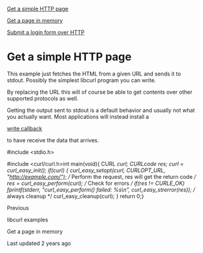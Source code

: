 <a href="get.html" class="navButton-94f2579c--pageItemWithChildrenNested-2c5d8183--navButtonClickable-161b88ca--navButtonOpened-6a88552e">

<span class="text-4505230f--UIH300-2063425d--textContentFamily-49a318e1--navButtonLabel-14a4968f">Get a simple HTTP page</span>

</a>

<a href="getinmem.html" class="navButton-94f2579c--pageItemWithChildrenNested-2c5d8183--navButtonClickable-161b88ca">

<span class="text-4505230f--UIH300-2063425d--textContentFamily-49a318e1--navButtonLabel-14a4968f">Get a page in memory</span>

</a>

<a href="login.html" class="navButton-94f2579c--pageItemWithChildrenNested-2c5d8183--navButtonClickable-161b88ca">

<span class="text-4505230f--UIH300-2063425d--textContentFamily-49a318e1--navButtonLabel-14a4968f">Submit a login form over HTTP</span>

</a>

# <span class="text-4505230f--DisplayH900-bfb998fa--textContentFamily-49a318e1">Get a simple HTTP page</span>

<span class="text-4505230f--UIH300-2063425d--textUIFamily-5ebd8e40--text-8ee2c8b2">

</span>

<span class="text-4505230f--TextH400-3033861f--textContentFamily-49a318e1">

<span data-key="997f32fd9a404b7abf31713fb156b371">

<span data-offset-key="997f32fd9a404b7abf31713fb156b371:0">This example just fetches the HTML from a given URL and sends it to stdout. Possibly the simplest libcurl program you can write.</span>

</span>

</span>

<span class="text-4505230f--TextH400-3033861f--textContentFamily-49a318e1">

<span data-key="a26ff88067fa469698092a321d2ad00c">

<span data-offset-key="a26ff88067fa469698092a321d2ad00c:0">By replacing the URL this will of course be able to get contents over other supported protocols as well.</span>

</span>

</span>

<span class="text-4505230f--TextH400-3033861f--textContentFamily-49a318e1">

<span data-key="0206a03c1769451a8095d5bef4b18260">

<span data-offset-key="0206a03c1769451a8095d5bef4b18260:0">Getting the output sent to stdout is a default behavior and usually not what you actually want. Most applications will instead install a </span>

</span>

<a href="../callbacks/write.html" class="link-a079aa82--primary-53a25e66--link-faf6c434">

<span data-key="294e69e738e7421d939804620a64ae1e">

<span data-offset-key="294e69e738e7421d939804620a64ae1e:0">write callback</span>

</span>

</a>

<span data-key="4627b4d1f0e942d7b056e3c964d4bd83">

<span data-offset-key="4627b4d1f0e942d7b056e3c964d4bd83:0"> to have receive the data that arrives.</span>

</span>

</span>    #include <stdio.h>

#include <curl/curl.h>​int main(void){  CURL *curl;  CURLcode res;​  curl = curl_easy_init();  if(curl) {    curl_easy_setopt(curl, CURLOPT_URL, "http://example.com/");​    /* Perform the request, res will get the return code */    res = curl_easy_perform(curl);    /* Check for errors */    if(res != CURLE_OK)      fprintf(stderr, "curl_easy_perform() failed: %s\n",              curl_easy_strerror(res));​    /* always cleanup */    curl_easy_cleanup(curl);  }  return 0;}<a href="../examples.html" class="reset-3c756112--card-6570f064--whiteCard-fff091a4--cardPrevious-56a5e674">

</a>

<span class="text-4505230f--TextH200-a3425406--textContentFamily-49a318e1">Previous</span>

<span class="text-4505230f--UIH400-4e41e82a--textContentFamily-49a318e1">libcurl examples</span>

<a href="getinmem.html" class="reset-3c756112--card-6570f064--whiteCard-fff091a4--cardNext-19241c42">

</a>

<span class="text-4505230f--UIH400-4e41e82a--textContentFamily-49a318e1">Get a page in memory</span>

<span class="text-4505230f--TextH200-a3425406--textContentFamily-49a318e1">Last updated 2 years ago</span>
